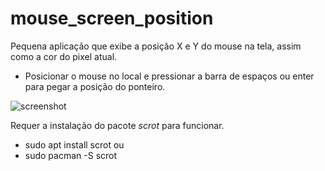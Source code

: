 # mouse_screen_position
Pequena aplicação que exibe a posição X e Y do mouse na tela, assim como a cor do pixel atual.
- Posicionar o mouse no local e pressionar a barra de espaços ou enter para pegar a posição do ponteiro.

![screenshot](https://github.com/Doc-McCoy/mouse_screen_position/blob/master/print.png)

Requer a instalação do pacote *scrot* para funcionar.
- sudo apt install scrot
ou
- sudo pacman -S scrot
